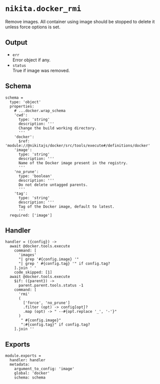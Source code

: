 
# `nikita.docker_rmi`

Remove images. All container using image should be stopped to delete it unless
force options is set.

## Output

* `err`   
  Error object if any.
* `status`   
  True if image was removed.

## Schema

    schema =
      type: 'object'
      properties:
        # ...docker.wrap_schema
        'cwd':
          type: 'string'
          description: '''
          Change the build working directory.
          '''
        'docker':
          $ref: 'module://@nikitajs/docker/src/tools/execute#/definitions/docker'
        'image':
          type: 'string'
          description: '''
          Name of the Docker image present in the registry.
          '''
        'no_prune':
          type: 'boolean'
          description: '''
          Do not delete untagged parents.
          '''
        'tag':
          type: 'string'
          description: '''
          Tag of the Docker image, default to latest.
          '''
      required: ['image']

## Handler

    handler = ({config}) ->
      await @docker.tools.execute
        command: [
          'images'
          "| grep '#{config.image} '"
          "| grep ' #{config.tag} '" if config.tag?
        ].join ' '
        code_skipped: [1]
      await @docker.tools.execute
        $if: ({parent}) ->
          parent.parent.tools.status -1
        command: [
          'rmi'
          (
            ['force', 'no_prune']
            .filter (opt) -> config[opt]?
            .map (opt) -> " --#{opt.replace '_', '-'}"
          )
           " #{config.image}"
           ":#{config.tag}" if config.tag?
        ].join ''

## Exports

    module.exports =
      handler: handler
      metadata:
        argument_to_config: 'image'
        global: 'docker'
        schema: schema
